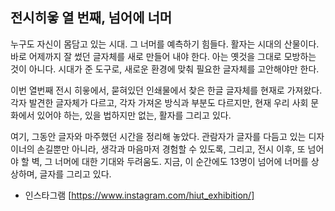 ## 전시히읗 열 번째, 넘어에 너머

누구도 자신이 몸담고 있는 시대. 그 너머를 예측하기 힘들다. 
활자는 시대의 산물이다. 바로 어제까지 잘 썼던 글자체를 새로 만들어 내야 한다.
아는 옛것을 그대로 모방하는 것이 아니다. 시대가 준 도구로,
새로운 환경에 맞춰  필요한 글자체를 고안해야만 한다. 
 
이번 열번째 전시 히읗에서, 묻혀있던 인쇄물에서 찾은 한글 글자체를 현재로
가져왔다.  각자 발견한 글자체가 다르고, 각자 가져온 방식과 부분도 다르지만,
현재 우리 사회 문화에서 있어야 하는, 있을 법하지만 없는, 활자를 그리고 있다. 
 
여기,  그동안 글자와 마주했던 시간을 정리해 놓았다.  관람자가 글자를 다듬고
있는 디자이너의  손길뿐만 아니라, 생각과 마음마저 경험할 수 있도록,  그리고,
전시 이후, 또 넘어야 할 벽,  그 너머에 대한 기대와 두려움도. 
지금, 이 순간에도 13명이 넘어에 너머를 상상하며,  글자를 그리고 있다.

* 인스타그램 [https://www.instagram.com/hiut_exhibition/]
